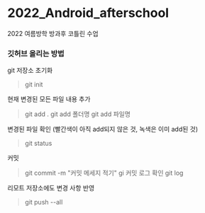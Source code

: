 # 2022_Android_afterschool
2022 여름방학 방과후 코틀린 수업

### 깃허브 올리는 방법
git 저장소 초기화
> git init

현재 변경된 모든 파일 내용 추가
> git add .
> git add 폴더명
> git add 파일명

변경된 파일 확인
(빨간색이 아직 add되지 않은 것, 녹색은 이미 add된 것)
> git status

커밋
> git commit -m "커밋 메세지 적기"
gi
커밋 로그 확인
> git log

리모트 저장소에도 변경 사항 반영
> git push --all
